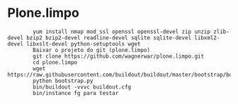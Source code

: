# Plone.limpo

			yum install nmap mod_ssl openssl openssl-devel zip unzip zlib-devel bzip2 bzip2-devel readline-devel sqlite sqlite-devel libxml2-devel libxslt-devel python-setuptools wget
			Baixar o projeto do git (plone.limpo)
			git clone https://github.com/wagnerwar/plone.limpo.git
			cd plone.limpo
			wget https://raw.githubusercontent.com/buildout/buildout/master/bootstrap/bootstrap.py
			python bootstrap.py
			bin/buildout -vvvc buildout.cfg
			bin/instance fg para testar

